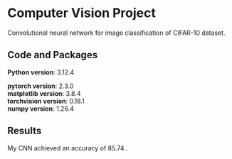 # Computer Vision Project

Convolutional neural network for image classification of CIFAR-10 dataset.

## Code and Packages

**Python version**: 3.12.4

**pytorch version**: 2.3.0 <br />
**matplotlib version**: 3.8.4 <br />
**torchvision version**: 0.18.1 <br />
**numpy version**: 1.26.4 <br />

## Results

My CNN achieved an accuracy of 85.74 .
